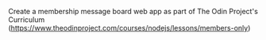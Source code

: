 Create a membership message board web app as part of The Odin Project's Curriculum (https://www.theodinproject.com/courses/nodejs/lessons/members-only)